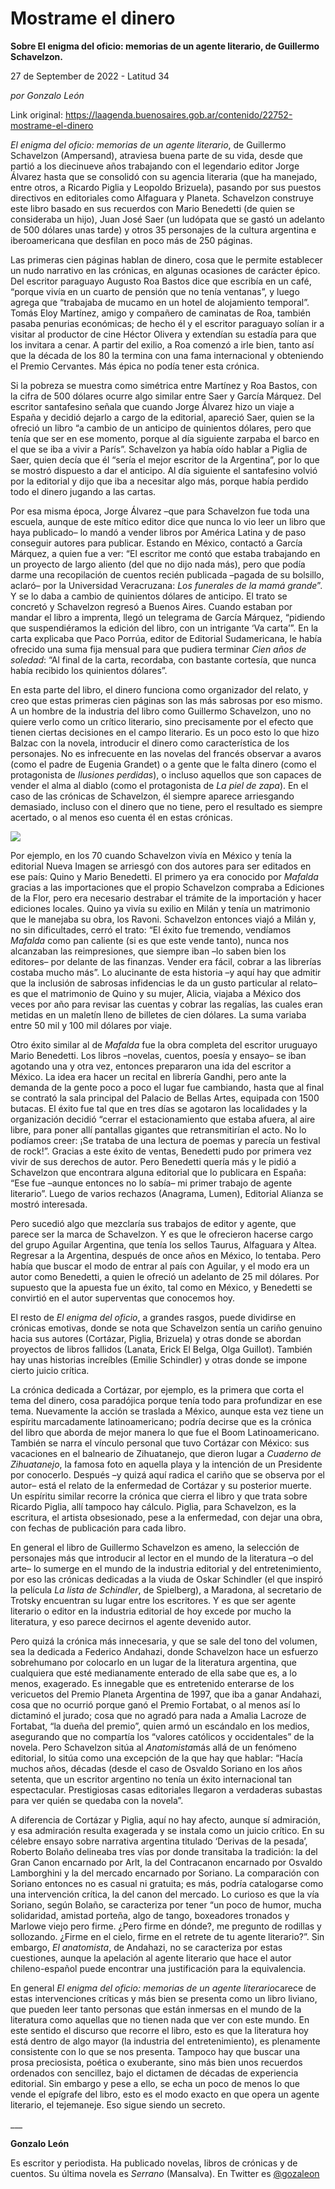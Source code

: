 # Mostrame el dinero

**Sobre El enigma del oficio: memorias de un agente literario, de Guillermo Schavelzon.**

27 de September de 2022 - Latitud 34

_por Gonzalo León_

Link original: https://laagenda.buenosaires.gob.ar/contenido/22752-mostrame-el-dinero



*El enigma del oficio: memorias de un agente literario*, de Guillermo Schavelzon (Ampersand), atraviesa buena parte de su vida, desde que partió a los diecinueve años trabajando con el legendario editor Jorge Álvarez hasta que se consolidó con su agencia literaria (que ha manejado, entre otros, a Ricardo Piglia y Leopoldo Brizuela), pasando por sus puestos directivos en editoriales como Alfaguara y Planeta. Schavelzon construye este libro basado en sus recuerdos con Mario Benedetti (de quien se consideraba un hijo), Juan José Saer (un ludópata que se gastó un adelanto de 500 dólares unas tarde) y otros 35 personajes de la cultura argentina e iberoamericana que desfilan en poco más de 250 páginas.




Las primeras cien páginas hablan de dinero, cosa que le permite establecer un nudo narrativo en las crónicas, en algunas ocasiones de carácter épico. Del escritor paraguayo Augusto Roa Bastos dice que escribía en un café, “porque vivía en un cuarto de pensión que no tenía ventanas”, y luego agrega que “trabajaba de mucamo en un hotel de alojamiento temporal”. Tomás Eloy Martínez, amigo y compañero de caminatas de Roa, también pasaba penurias económicas; de hecho él y el escritor paraguayo solían ir a visitar al productor de cine Héctor Olivera y extendían su estadía para que los invitara a cenar. A partir del exilio, a Roa comenzó a irle bien, tanto así que la década de los 80 la termina con una fama internacional y obteniendo el Premio Cervantes. Más épica no podía tener esta crónica.




Si la pobreza se muestra como simétrica entre Martínez y Roa Bastos, con la cifra de 500 dólares ocurre algo similar entre Saer y García Márquez. Del escritor santafesino señala que cuando Jorge Álvarez hizo un viaje a España y decidió dejarlo a cargo de la editorial, apareció Saer, quien se la ofreció un libro “a cambio de un anticipo de quinientos dólares, pero que tenía que ser en ese momento, porque al día siguiente zarpaba el barco en el que se iba a vivir a París”. Schavelzon ya había oído hablar a Piglia de Saer, quien decía que él “sería el mejor escritor de la Argentina”, por lo que se mostró dispuesto a dar el anticipo. Al día siguiente el santafesino volvió por la editorial y dijo que iba a necesitar algo más, porque había perdido todo el dinero jugando a las cartas.




Por esa misma época, Jorge Álvarez –que para Schavelzon fue toda una escuela, aunque de este mítico editor dice que nunca lo vio leer un libro que haya publicado– lo mandó a vender libros por América Latina y de paso conseguir autores para publicar. Estando en México, contactó a García Márquez, a quien fue a ver: “El escritor me contó que estaba trabajando en un proyecto de largo aliento (del que no dijo nada más), pero que podía darme una recopilación de cuentos recién publicada –pagada de su bolsillo, aclaró– por la Universidad Veracruzana: *Los funerales de la mamá grande*”. Y se lo daba a cambio de quinientos dólares de anticipo. El trato se concretó y Schavelzon regresó a Buenos Aires. Cuando estaban por mandar el libro a imprenta, llegó un telegrama de García Márquez, “pidiendo que suspendiéramos la edición del libro, con un intrigante ‘Va carta’”. En la carta explicaba que Paco Porrúa, editor de Editorial Sudamericana, le había ofrecido una suma fija mensual para que pudiera terminar *Cien años de soledad*: “Al final de la carta, recordaba, con bastante cortesía, que nunca había recibido los quinientos dólares”.




En esta parte del libro, el dinero funciona como organizador del relato, y creo que estas primeras cien páginas son las más sabrosas por eso mismo. A un hombre de la industria del libro como Guillermo Schavelzon, uno no quiere verlo como un crítico literario, sino precisamente por el efecto que tienen ciertas decisiones en el campo literario. Es un poco esto lo que hizo Balzac con la novela, introducir el dinero como característica de los personajes. No es infrecuente en las novelas del francés observar a avaros (como el padre de Eugenia Grandet) o a gente que le falta dinero (como el protagonista de *Ilusiones perdidas*), o incluso aquellos que son capaces de vender el alma al diablo (como el protagonista de *La piel de zapa*). En el caso de las crónicas de Schavelzon, él siempre aparece arriesgando demasiado, incluso con el dinero que no tiene, pero el resultado es siempre acertado, o al menos eso cuenta él en estas crónicas.




![](https://cdn.feater.me/files/images/528953/f1895df9-6d03-4df0-8123-a2d43d510504.jpg)




Por ejemplo, en los 70 cuando Schavelzon vivía en México y tenía la editorial Nueva Imagen se arriesgó con dos autores para ser editados en ese país: Quino y Mario Benedetti. El primero ya era conocido por *Mafalda* gracias a las importaciones que el propio Schavelzon compraba a Ediciones de la Flor, pero era necesario destrabar el trámite de la importación y hacer ediciones locales. Quino ya vivía su exilio en Milán y tenía un matrimonio que le manejaba su obra, los Ravoni. Schavelzon entonces viajó a Milán y, no sin dificultades, cerró el trato: “El éxito fue tremendo, vendíamos *Mafalda* como pan caliente (si es que este vende tanto), nunca nos alcanzaban las reimpresiones, que siempre iban –lo saben bien los editores– por delante de las finanzas. Vender era fácil, cobrar a las librerías costaba mucho más”. Lo alucinante de esta historia –y aquí hay que admitir que la inclusión de sabrosas infidencias le da un gusto particular al relato– es que el matrimonio de Quino y su mujer, Alicia, viajaba a México dos veces por año para revisar las cuentas y cobrar las regalías, las cuales eran metidas en un maletín lleno de billetes de cien dólares. La suma variaba entre 50 mil y 100 mil dólares por viaje.




Otro éxito similar al de *Mafalda* fue la obra completa del escritor uruguayo Mario Benedetti. Los libros –novelas, cuentos, poesía y ensayo– se iban agotando una y otra vez, entonces prepararon una ida del escritor a México. La idea era hacer un recital en librería Gandhi, pero ante la demanda de la gente poco a poco el lugar fue cambiando, hasta que al final se contrató la sala principal del Palacio de Bellas Artes, equipada con 1500 butacas. El éxito fue tal que en tres días se agotaron las localidades y la organización decidió “cerrar el estacionamiento que estaba afuera, al aire libre, para poner allí pantallas gigantes que retransmitirían el acto. No lo podíamos creer: ¡Se trataba de una lectura de poemas y parecía un festival de rock!”. Gracias a este éxito de ventas, Benedetti pudo por primera vez vivir de sus derechos de autor. Pero Benedetti quería más y le pidió a Schavelzon que encontrara alguna editorial que lo publicara en España: “Ese fue –aunque entonces no lo sabía– mi primer trabajo de agente literario”. Luego de varios rechazos (Anagrama, Lumen), Editorial Alianza se mostró interesada.




Pero sucedió algo que mezclaría sus trabajos de editor y agente, que parece ser la marca de Schavelzon. Y es que le ofrecieron hacerse cargo del grupo Aguilar Argentina, que tenía los sellos Taurus, Alfaguara y Altea. Regresar a la Argentina, después de once años en México, lo tentaba. Pero había que buscar el modo de entrar al país con Aguilar, y el modo era un autor como Benedetti, a quien le ofreció un adelanto de 25 mil dólares. Por supuesto que la apuesta fue un éxito, tal como en México, y Benedetti se convirtió en el autor superventas que conocemos hoy.




El resto de *El enigma del oficio*, a grandes rasgos, puede dividirse en crónicas emotivas, donde se nota que Schavelzon sentía un cariño genuino hacia sus autores (Cortázar, Piglia, Brizuela) y otras donde se abordan proyectos de libros fallidos (Lanata, Erick El Belga, Olga Guillot). También hay unas historias increíbles (Emilie Schindler) y otras donde se impone cierto juicio crítica.




La crónica dedicada a Cortázar, por ejemplo, es la primera que corta el tema del dinero, cosa paradójica porque tenía todo para profundizar en ese tema. Nuevamente la acción se traslada a México, aunque esta vez tiene un espíritu marcadamente latinoamericano; podría decirse que es la crónica del libro que aborda de mejor manera lo que fue el Boom Latinoamericano. También se narra el vínculo personal que tuvo Cortázar con México: sus vacaciones en el balneario de Zihuatanejo, que dieron lugar a *Cuaderno de Zihuatanejo*, la famosa foto en aquella playa y la intención de un Presidente por conocerlo. Después –y quizá aquí radica el cariño que se observa por el autor– está el relato de la enfermedad de Cortázar y su posterior muerte. Un espíritu similar recorre la crónica que cierra el libro y que trata sobre Ricardo Piglia, allí tampoco hay cálculo. Piglia, para Schavelzon, es la escritura, el artista obsesionado, pese a la enfermedad, con dejar una obra, con fechas de publicación para cada libro.




En general el libro de Guillermo Schavelzon es ameno, la selección de personajes más que introducir al lector en el mundo de la literatura –o del arte– lo sumerge en el mundo de la industria editorial y del entretenimiento, por eso las crónicas dedicadas a la viuda de Oskar Schindler (el que inspiró la película *La lista de Schindler*, de Spielberg), a Maradona, al secretario de Trotsky encuentran su lugar entre los escritores. Y es que ser agente literario o editor en la industria editorial de hoy excede por mucho la literatura, y eso parece decirnos el agente devenido autor.




Pero quizá la crónica más innecesaria, y que se sale del tono del volumen, sea la dedicada a Federico Andahazi, donde Schavelzon hace un esfuerzo sobrehumano por colocarlo en un lugar de la literatura argentina, que cualquiera que esté medianamente enterado de ella sabe que es, a lo menos, exagerado. Es innegable que es entretenido enterarse de los vericuetos del Premio Planeta Argentina de 1997, que iba a ganar Andahazi, cosa que no ocurrió porque ganó el Premio Fortabat, o al menos así lo dictaminó el jurado; cosa que no agradó para nada a Amalia Lacroze de Fortabat, “la dueña del premio”, quien armó un escándalo en los medios, asegurando que no compartía los “valores católicos y occidentales” de la novela. Pero Schavelzon sitúa al *Anatomista*más allá de un fenómeno editorial, lo sitúa como una excepción de la que hay que hablar: “Hacía muchos años, décadas (desde el caso de Osvaldo Soriano en los años setenta, que un escritor argentino no tenía un éxito internacional tan espectacular. Prestigiosas casas editoriales llegaron a verdaderas subastas para ver quién se quedaba con la novela”.




A diferencia de Cortázar y Piglia, aquí no hay afecto, aunque sí admiración, y esa admiración resulta exagerada y se instala como un juicio crítico. En su célebre ensayo sobre narrativa argentina titulado ‘Derivas de la pesada’, Roberto Bolaño delineaba tres vías por donde transitaba la tradición: la del Gran Canon encarnado por Arlt, la del Contracanon encarnado por Osvaldo Lamborghini y la del mercado encarnado por Soriano. La comparación con Soriano entonces no es casual ni gratuita; es más, podría catalogarse como una intervención crítica, la del canon del mercado. Lo curioso es que la vía Soriano, según Bolaño, se caracteriza por tener “un poco de humor, mucha solidaridad, amistad porteña, algo de tango, boxeadores tronados y Marlowe viejo pero firme. ¿Pero firme en dónde?, me pregunto de rodillas y sollozando. ¿Firme en el cielo, firme en el retrete de tu agente literario?”. Sin embargo, *El anatomista*, de Andahazi, no se caracteriza por estas cuestiones, aunque la apelación al agente literario que hace el autor chileno-español puede encontrar una justificación para la equivalencia.




En general *El enigma del oficio: memorias de un agente literario*carece de estas intervenciones críticas y más bien se presenta como un libro liviano, que pueden leer tanto personas que están inmersas en el mundo de la literatura como aquellas que no tienen nada que ver con este mundo. En este sentido el discurso que recorre el libro, esto es que la literatura hoy está dentro de algo mayor (la industria del entretenimiento), es plenamente consistente con lo que se nos presenta. Tampoco hay que buscar una prosa preciosista, poética o exuberante, sino más bien unos recuerdos ordenados con sencillez, bajo el dictamen de décadas de experiencia editorial. Sin embargo y pese a ello, se echa un poco de menos lo que vende el epígrafe del libro, esto es el modo exacto en que opera un agente literario, el tejemaneje. Eso sigue siendo un secreto.




\_\_\_




**Gonzalo León**




Es escritor y periodista. Ha publicado novelas, libros de crónicas y de cuentos. Su última novela es *Serrano* (Mansalva). En Twitter es [@gozaleon](https://twitter.com/gozaleon/media)



